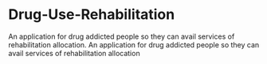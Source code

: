 # Drug-Use-Rehabilitation
An application for drug addicted people so they can avail services of rehabilitation allocation. An application for drug addicted people so they can avail services of rehabilitation allocation
